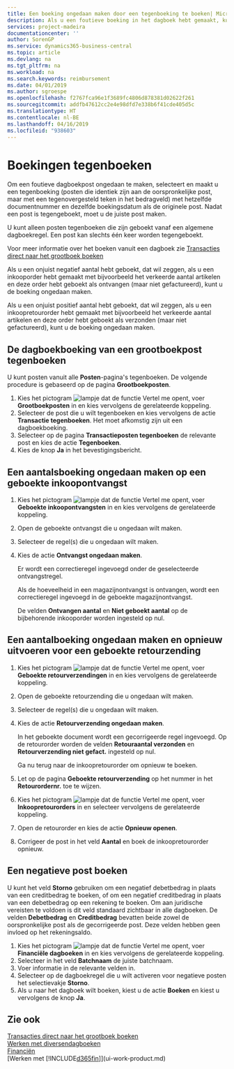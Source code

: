 ```yaml
---
title: Een boeking ongedaan maken door een tegenboeking te boeken| Microsoft Docs
description: Als u een foutieve boeking in het dagboek hebt gemaakt, kunt u vervolgens de functie Transactie tegenboeken gebruiken om de boeking ongedaan te maken met de juiste audittrail.
services: project-madeira
documentationcenter: ''
author: SorenGP
ms.service: dynamics365-business-central
ms.topic: article
ms.devlang: na
ms.tgt_pltfrm: na
ms.workload: na
ms.search.keywords: reimbursement
ms.date: 04/01/2019
ms.author: sgroespe
ms.openlocfilehash: f2767fca96e1f3689fc4806d878381d02622f261
ms.sourcegitcommit: addfb47612cc2e4e98dfd7e338b6f41cde405d5c
ms.translationtype: HT
ms.contentlocale: nl-BE
ms.lasthandoff: 04/16/2019
ms.locfileid: "938603"
---
```

# <a name="reverse-postings"></a>Boekingen tegenboeken
Om een foutieve dagboekpost ongedaan te maken, selecteert en maakt u een tegenboeking (posten die identiek zijn aan de oorspronkelijke post, maar met een tegenovergesteld teken in het bedragveld) met hetzelfde documentnummer en dezelfde boekingsdatum als de originele post. Nadat een post is tegengeboekt, moet u de juiste post maken.

U kunt alleen posten tegenboeken die zijn geboekt vanaf een algemene dagboekregel. Een post kan slechts één keer worden tegengeboekt.

Voor meer informatie over het boeken vanuit een dagboek zie [Transacties direct naar het grootboek boeken](finance-how-post-transactions-directly.md)

Als u een onjuist negatief aantal hebt geboekt, dat wil zeggen, als u een inkooporder hebt gemaakt met bijvoorbeeld het verkeerde aantal artikelen en deze order hebt geboekt als ontvangen (maar niet gefactureerd), kunt u de boeking ongedaan maken.

Als u een onjuist positief aantal hebt geboekt, dat wil zeggen, als u een inkoopretourorder hebt gemaakt met bijvoorbeeld het verkeerde aantal artikelen en deze order hebt geboekt als verzonden (maar niet gefactureerd), kunt u de boeking ongedaan maken.   

## <a name="to-reverse-the-journal-posting-of-a-general-ledger-entry"></a>De dagboekboeking van een grootboekpost tegenboeken
U kunt posten vanuit alle **Posten**-pagina's tegenboeken. De volgende procedure is gebaseerd op de pagina **Grootboekposten**.
1. Kies het pictogram ![lampje dat de functie Vertel me opent](media/ui-search/search_small.png "Vertel me wat u wilt doen"), voer **Grootboekposten** in en kies vervolgens de gerelateerde koppeling.
2. Selecteer de post die u wilt tegenboeken en kies vervolgens de actie **Transactie tegenboeken**. Het moet afkomstig zijn uit een dagboekboeking.
3. Selecteer op de pagina **Transactieposten tegenboeken** de relevante post en kies de actie **Tegenboeken**.
4. Kies de knop **Ja** in het bevestigingsbericht.

## <a name="to-undo-a-quantity-posting-on-a-posted-purchase-receipt"></a>Een aantalsboeking ongedaan maken op een geboekte inkoopontvangst  

1.  Kies het pictogram ![lampje dat de functie Vertel me opent](media/ui-search/search_small.png "Vertel me wat u wilt doen"), voer **Geboekte inkoopontvangsten** in en kies vervolgens de gerelateerde koppeling.  
2.  Open de geboekte ontvangst die u ongedaan wilt maken.  
3.  Selecteer de regel(s) die u ongedaan wilt maken.  
4.  Kies de actie **Ontvangst ongedaan maken**.

    Er wordt een correctieregel ingevoegd onder de geselecteerde ontvangstregel.  

    Als de hoeveelheid in een magazijnontvangst is ontvangen, wordt een correctieregel ingevoegd in de geboekte magazijnontvangst.  

    De velden **Ontvangen aantal** en **Niet geboekt aantal** op de bijbehorende inkooporder worden ingesteld op nul.

## <a name="to-undo-and-then-redo-a-quantity-posting-on-a-posted-return-shipment"></a>Een aantalboeking ongedaan maken en opnieuw uitvoeren voor een geboekte retourzending

1.  Kies het pictogram ![lampje dat de functie Vertel me opent](media/ui-search/search_small.png "Vertel me wat u wilt doen"), voer **Geboekte retourverzendingen** in en kies vervolgens de gerelateerde koppeling.  
2.  Open de geboekte retourzending die u ongedaan wilt maken.
3. Selecteer de regel(s) die u ongedaan wilt maken.  

4.  Kies de actie **Retourverzending ongedaan maken**.  

    In het geboekte document wordt een gecorrigeerde regel ingevoegd. Op de retourorder worden de velden **Retouraantal verzonden** en **Retourverzending niet gefact.** ingesteld op nul.  

    Ga nu terug naar de inkoopretourorder om opnieuw te boeken.  

5.  Let op de pagina **Geboekte retourverzending** op het nummer in het **Retourordernr.** toe te wijzen.  
6.  Kies het pictogram ![lampje dat de functie Vertel me opent](media/ui-search/search_small.png "Vertel me wat u wilt doen"), voer **Inkoopretourorders** in en selecteer vervolgens de gerelateerde koppeling.  
7.  Open de retourorder en kies de actie **Opnieuw openen**.  
8.  Corrigeer de post in het veld **Aantal** en boek de inkoopretourorder opnieuw.  

## <a name="to-post-a-negative-entry"></a>Een negatieve post boeken  
U kunt het veld **Storno** gebruiken om een negatief debetbedrag in plaats van een creditbedrag te boeken, of om een negatief creditbedrag in plaats van een debetbedrag op een rekening te boeken. Om aan juridische vereisten te voldoen is dit veld standaard zichtbaar in alle dagboeken. De velden **Debetbedrag** en **Creditbedrag** bevatten beide zowel de oorspronkelijke post als de gecorrigeerde post. Deze velden hebben geen invloed op het rekeningsaldo.  

1.  Kies het pictogram ![lampje dat de functie Vertel me opent](media/ui-search/search_small.png "Vertel me wat u wilt doen"), voer **Financiële dagboeken** in en kies vervolgens de gerelateerde koppeling.  
2.  Selecteer in het veld **Batchnaam** de juiste batchnaam.  
3.  Voer informatie in de relevante velden in.  
4.  Selecteer op de dagboekregel die u wilt activeren voor negatieve posten het selectievakje **Storno**.  
5.  Als u naar het dagboek wilt boeken, kiest u de actie **Boeken** en kiest u vervolgens de knop **Ja**.

## <a name="see-also"></a>Zie ook
[Transacties direct naar het grootboek boeken](finance-how-post-transactions-directly.md)  
[Werken met diversendagboeken](ui-work-general-journals.md)  
[Financiën](finance.md)  
[Werken met [!INCLUDE[d365fin](includes/d365fin_md.md)]](ui-work-product.md)  
